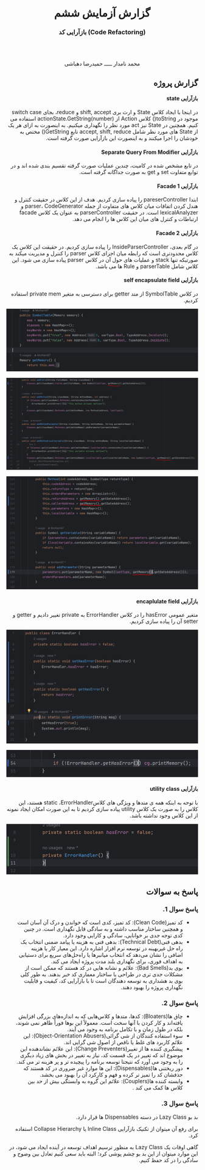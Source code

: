 <div align='center'>

# گزارش آزمایش ششم
### بازآرایی کد (Code Refactoring)

<br> 
<br> 

محمد نامدار  ـــــ  حمیدرضا دهباشی

</div>

<div dir='rtl' align='right'>

## گزارش پروژه

#### بازآرایی state

در اینجا با ایجاد کلاس State و ارث بری shift, accept و reduce، بجای switch case موجود در toString() کلاس Action از actionState.GetString(number) استفاده می کنیم. همچنین در State نیز act مورد نظر را نگهداری میکنیم. به اینصورت به ازای هر یک از State های مورد نظر شامل accept, shift, reduce تابع GetString() مختص به خودشان را اجرا میکنند و به اینصورت این بازآرایی صورت گرفته است.

#### بازآرایی Separate Query From Modifier

در تابع مشخص شده در کامیت، چندین عملیات صورت گرفته تقسیم بندی شده اند و در توابع متفاوت set و get به صورت جداگانه گرفته است.

#### بازآرایی Facade 1

ابتدا pareserController را پیاده سازی کردیم. هدف از این کلاس در حقیقت کنترل و هندل کردن اتفاقات میان کلاس های متفاوت از جمله parser، CodeGenerator و lexicalAnalyzer است. در حقیقت parserController به عنوان یک کلاس facade ارتباطات و کنترل های میان این کلاس ها را انجام می دهد.

#### بازآرایی Facade 2

در گام بعدی، InsideParserController را پیاده سازی کردیم. در حقیقت این کلاس یک کلاس محدودتری است که رابطه میان اجزای کلاس parser را کنترل و مدیریت میکند به صورتیکه تنها stack و عملیات های حول آن در کلاس parser پیاده سازی می شود. این کلاس شامل parserTable و Rule ها می باشد.


####  بازآرایی self encapsulate field

در کلاس SymbolTable از متد getter برای دسترسی به متغیر private mem استفاده کردیم.

![selfencapsulate1](./images/self_encapsulation1.PNG)

![selfencapsulate2](./images/self_encapsulation2.PNG)

![selfencapsulate3](./images/self_encapsulation3.PNG)

#### بازآرایی encaplulate field

متغیر عمومی hasError را در کلاس ErrorHandler به private تغییر دادیم و getter و setter آن را پیاده سازی کردیم.

![encapsulate1](./images/encapulate1.PNG)

![encapsulate2](./images/encapulate2.PNG)

#### بازآرایی utility class

با توحه به اینکه همه ی متدها و ویژگی های کلاسstatic ،ErrorHandler  هستند، این کلاس را به صورت یک کلاس utility پیاده سازی کردیم
تا به این صورت امکان ایجاد نمونه از این کلاس وجود نداشته باشد.

![util](./images/utilityclass.PNG)

## پاسخ به سوالات

<div dir='rtl'>

### پاسخ سوال 1.
 - کد تمیز(Clean Code):
  کد تمیز، کدی است که خواندن و درک آن آسان است
  و همچنین ساختار مناسب داشته و به سادگی قابل نگهداری است. در چنین کدی توجه جدی بر خوانایی، سادگی و کارایی وجود دارد.
 - بدهی فنی(Technical Debt):
 بدهی فنی به هزینه یا پیامد ضمنی انتخاب یک راه حل غیربهینه در توسعه نرم افزار اشاره دارد. 
 این معیار کار یا هزینه اضافی را نشان می‌دهد که انتخاب میانبرها یا راه‌حل‌های سریع برای دستیابی به اهداف فوری، برای نگهداری بلند مدت پروژه ایجاد می کند.
 - بوی بد(Bad Smells):
  علائم و نشانه هایی در کد هستند که ممکن است از مشکلات جدی تری در طراحی یا ساختار معماری کد خبر بدهند. به طور کلی بوی بد هشداری به توسعه دهندگان است تا با بازآرایی کد، کیفیت و قابلیت نگهداری پروژه را بهبود دهند.

### پاسخ سوال 2.


- چاق ها(Bloaters):
کدها، متدها و کلاس‌هایی که به اندازه‌های بزرگی افزایش یافته‌اند و کار کردن با آنها سخت است. معمولاً این بوها فوراً ظاهر نمی شوند، بلکه در طول زمان و با تکامل برنامه به وجود می آیند.
- سوء استفاده کنندگان از شی گرائی(Object-Orientation Abusers):
این علائم کاربرد های غلط یا ناقص از اصول شی گرایی اند.
- پیشگیری کننده ها از تغییر(Change Preventers):
این علائم نشاندهنده این موضوع اند که تغییر در یک قسمت کد، نیاز به تغییر در بخش های زیاد دیگری را به وجود می آورد که نتیجتا توسعه برنامه را پیچیده تر و پر هزینه تر می 
کند.
- دور ریختنی ها(Dispensables):
این ها موارد غیر ضروری در کد هستند که حذفشان کد را تمیز تر کرده و فهم و کارکرد آن را بهبود می بخشد.
- وابسته کننده ها(Couplers):
علائم این گروه به وابستگی بیش از حد بین کلاس ها کمک می کند .
<!-- یا نشان می دهد که اگر جفت با تفویض بیش از حد جایگزین شود چه اتفاقی می افتد. -->


### پاسخ سوال 3.

بد بو Lazy Class در دسته Dispensables
 ها قرار دارد.

برای رفع آن میتوان از تکنیک بازآرایی‌ 
Inline Class
یا Collapse Hierarchy
 استفاده کرد.

 گاهی اوقات یک Lazy Class
  به منظور ترسیم اهداف توسعه در آینده ایجاد می شود، 
  در این موارد میتوان از این بد بو چشم پوشی کرد؛ البته باید سعی کنیم تعادل بین وضوح و سادگی را در کد حفظ کنیم.

</div>
